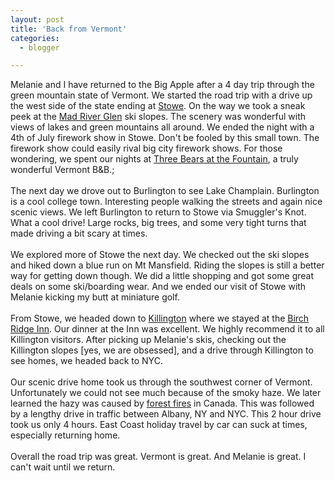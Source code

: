 ```yaml
---
layout: post
title: 'Back from Vermont'
categories:
  - blogger

---
```


Melanie and I have returned to the Big Apple after a 4 day trip through the green mountain state of Vermont.  We started the road trip with a drive up the west side of the state ending at <a href="http://www.gostowe.com/">Stowe</a>.  On the way we took a sneak peek at the <a href="http://www.madriverglen.com/">Mad River Glen</a> ski slopes.  The scenery was wonderful with views of lakes and green mountains all around.  We ended the night with a 4th of July firework show in Stowe.  Don't be fooled by this small town.  The firework show could easily rival big city firework shows.  For those wondering, we spent our nights at <a href="http://www.threebearsbandb.com/">Three Bears at the Fountain</a>, a truly wonderful Vermont B&amp;B.;
<br />
<br />The next day we drove out to Burlington to see Lake Champlain.  Burlington is a cool college town.  Interesting people walking the streets and again nice scenic views.  We left Burlington to return to Stowe via Smuggler's Knot.  What a cool drive!  Large rocks, big trees, and some very tight turns that made driving a bit scary at times.
<br />
<br />We explored more of Stowe the next day.  We checked out the ski slopes and hiked down a blue run on Mt Mansfield.  Riding the slopes is still a better way for getting down though.  We did a little shopping and got some great deals on some ski/boarding wear.  And we ended our visit of Stowe with Melanie kicking my butt at miniature golf.
<br />
<br />From Stowe, we headed down to <a href="http://www.killington.com">Killington</a> where we stayed at the <a href="http://www.birchridge.com/">Birch Ridge Inn</a>.  Our dinner at the Inn was excellent.  We highly recommend it to all Killington visitors.  After picking up Melanie's skis, checking out the Killington slopes \[yes, we are obsessed\], and a drive through Killington to see homes, we headed back to NYC.
<br />
<br />Our scenic drive home took us through the southwest corner of Vermont.  Unfortunately we could not see much because of the smoky haze.  We later learned the hazy was caused by <a href="http://www.cnn.com/2002/WORLD/americas/07/07/canada.forestfires.ap/index.html">forest fires</a> in Canada.  This was followed by a lengthy drive in traffic between Albany, NY and NYC.  This 2 hour drive took us only 4 hours.  East Coast holiday travel by car can suck at times, especially returning home.
<br />
<br />Overall the road trip was great.  Vermont is great.  And Melanie is great.  I can't wait until we return.
